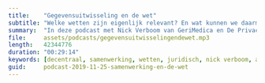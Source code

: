 ```yaml
---
title:    "Gegevensuitwisseling en de wet"
subtitle: "Welke wetten zijn eigenlijk relevant? En wat kunnen we daarmee?"
summary:  "In deze podcast met Nick Verboom van GeriMedica en De Privacyconsultant gaan we in op de juridische aspecten van gegevensuitwisseling in de zorg. Wat mag er allemaal wel en niet, en hoe moeten we die wetteksten lezen?"
file:     assets/podcasts/gegevensuitwisselingendewet.mp3
length:   42344776
duration: "00:29:14"
keywords: [decentraal, samenwerking, wetten, juridisch, nick verboom, avg, wabvpz, wgbo]
guid:     podcast-2019-11-25-samenwerking-en-de-wet
---
```

